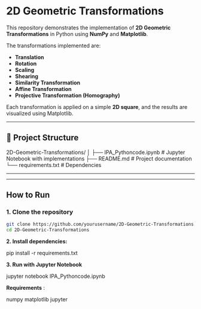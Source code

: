 # 2D Geometric Transformations

This repository demonstrates the implementation of **2D Geometric Transformations** in Python using **NumPy** and **Matplotlib**.

The transformations implemented are:

- **Translation**  
- **Rotation**  
- **Scaling**  
- **Shearing**  
- **Similarity Transformation**  
- **Affine Transformation**  
- **Projective Transformation (Homography)**  

Each transformation is applied on a simple **2D square**, and the results are visualized using Matplotlib.

---

## 📂 Project Structure

2D-Geometric-Transformations/
│
├── IPA_Pythoncode.ipynb # Jupyter Notebook with implementations
├── README.md # Project documentation
└── requirements.txt # Dependencies


---


---

## How to Run

### 1. Clone the repository
```bash
git clone https://github.com/yourusername/2D-Geometric-Transformations.git
cd 2D-Geometric-Transformations
```

**2. Install dependencies:**

pip install -r requirements.txt

**3. Run with Jupyter Notebook**

jupyter notebook IPA_Pythoncode.ipynb


**Requirements** :

numpy
matplotlib
jupyter
